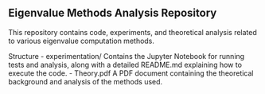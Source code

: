 ## Eigenvalue Methods Analysis Repository

This repository contains code, experiments, and theoretical analysis related to various eigenvalue computation methods.

Structure
	-	experimentation/
Contains the Jupyter Notebook for running tests and analysis, along with a detailed README.md explaining how to execute the code.
	- Theory.pdf
A PDF document containing the theoretical background and analysis of the methods used.
